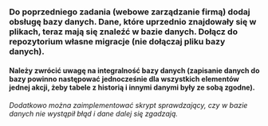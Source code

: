 ### Do poprzedniego zadania (webowe zarządzanie firmą) dodaj obsługę bazy danych. Dane, które uprzednio znajdowały się w plikach, teraz mają się znaleźć w bazie danych. Dołącz do repozytorium własne migracje (nie dołączaj pliku bazy danych).


#### Należy zwrócić uwagę na integralność bazy danych (zapisanie danych do bazy powinno następować jednocześnie dla wszystkich elementów jednej akcji, żeby tabele z historią i innymi danymi były ze sobą zgodne).


###### Dodatkowo można zaimplementować skrypt sprawdzający, czy w bazie danych nie wystąpił błąd i dane dalej się zgadzają.